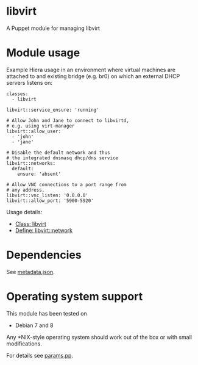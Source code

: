 # libvirt

A Puppet module for managing libvirt

# Module usage

Example Hiera usage in an environment where virtual machines are attached to and 
existing bridge (e.g. br0) on which an external DHCP servers listens on:

    classes:
      - libvirt
    
    libvirt::service_ensure: 'running'
    
    # Allow John and Jane to connect to libvirtd,
    # e.g. using virt-manager
    libvirt::allow_user:
      - 'john'
      - 'jane'
    
    # Disable the default network and thus
    # the integrated dnsmasq dhcp/dns service
    libvirt::networks:
      default:
        ensure: 'absent'
    
    # Allow VNC connections to a port range from
    # any address.
    libvirt::vnc_listen: '0.0.0.0'
    libvirt::allow_port: '5900-5920'

Usage details:

* [Class: libvirt](manifests/init.pp)
* [Define: libvirt::network](manifests/network.pp)

# Dependencies

See [metadata.json](metadata.json).

# Operating system support

This module has been tested on

* Debian 7 and 8

Any *NIX-style operating system should work out of the box or with small
modifications.

For details see [params.pp](manifests/params.pp).
